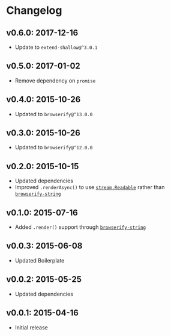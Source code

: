# Changelog

## v0.6.0: 2017-12-16

- Update to `extend-shallow@^3.0.1`

## v0.5.0: 2017-01-02

- Remove dependency on `promise`

## v0.4.0: 2015-10-26

- Updated to `browserify@^13.0.0`

## v0.3.0: 2015-10-26

- Updated to `browserify@^12.0.0`

## v0.2.0: 2015-10-15

- Updated dependencies
- Improved `.renderAsync()` to use [`stream.Readable`](https://nodejs.org/api/stream.html#stream_class_stream_readable) rather than [`browserify-string`](https://www.npmjs.com/package/browserify-string)

## v0.1.0: 2015-07-16

- Added `.render()` support through [`browserify-string`](https://github.com/eugeneware/browserify-string)

## v0.0.3: 2015-06-08

- Updated Boilerplate

## v0.0.2: 2015-05-25

- Updated dependencies

## v0.0.1: 2015-04-16

- Initial release
